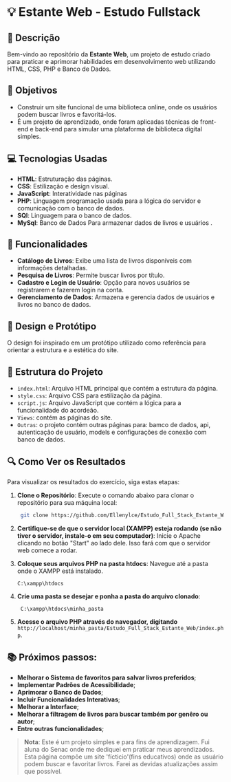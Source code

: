 # 💡 Estante Web - Estudo Fullstack

## 📜 Descrição
Bem-vindo ao repositório da **Estante Web**, um projeto de estudo criado para praticar e aprimorar habilidades em desenvolvimento web utilizando HTML, CSS, PHP e Banco de Dados.

## 🎯 Objetivos
- Construir um site funcional de uma biblioteca online, onde os usuários podem buscar livros e favoritá-los. 
- É um projeto de aprendizado, onde foram aplicadas técnicas de front-end e back-end para simular uma plataforma de biblioteca digital simples.

## 💻 Tecnologias Usadas
- **HTML**: Estruturação das páginas.
- **CSS**: Estilização e design visual.
- **JavaScript**: Interatividade nas páginas
- **PHP**: Linguagem programação usada para a lógica do servidor e comunicação com o banco de dados.
- **SQl**: Linguagem para o banco de dados.
- **MySql**: Banco de Dados Para armazenar dados de livros e usuários .

## 🚀 Funcionalidades

- **Catálogo de Livros**: Exibe uma lista de livros disponíveis com informações detalhadas.
- **Pesquisa de Livros**: Permite buscar livros por título.
- **Cadastro e Login de Usuário**: Opção para novos usuários se registrarem e fazerem login na conta.
- **Gerenciamento de Dados**: Armazena e gerencia dados de usuários e livros no banco de dados.


## 📐 Design e Protótipo

O design foi inspirado em um protótipo utilizado como referência para orientar a estrutura e a estética do site. 


## 📂 Estrutura do Projeto

- `index.html`: Arquivo HTML principal que contém a estrutura da página.
- `style.css`: Arquivo CSS para estilização da página.
- `script.js`: Arquivo JavaScript que contém a lógica para a funcionalidade do acordeão.
- `Views`: contém as páginas do site.
- `Outras`: o projeto contém outras páginas para: bamco de dados, api, autenticação de usuário, models e configurações de conexão com banco de dados.


## 🔍 Como Ver os Resultados

Para visualizar os resultados do exercício, siga estas etapas:

1. **Clone o Repositório**: Execute o comando abaixo para clonar o repositório para sua máquina local:
   ```bash
    git clone https://github.com/Ellenylce/Estudo_Full_Stack_Estante_Web.git
   
2. **Certifique-se de que o servidor local (XAMPP) esteja rodando (se não tiver o servidor, instale-o em seu computador)**:
   Inicie o Apache clicando no botão "Start" ao lado dele. Isso fará com que o servidor web comece a rodar.

3. **Coloque seus arquivos PHP na pasta htdocs**:
   Navegue até a pasta onde o XAMPP está instalado.
   ```O caminho geralmente é:
   C:\xampp\htdocs
   
4. **Crie uma pasta se desejar e ponha a pasta do arquivo clonado**:
   ```O caminho geralmente é:
    C:\xampp\htdocs\minha_pasta

5. **Acesse o arquivo PHP através do navegador, digitando**
   `http://localhost/minha_pasta/Estudo_Full_Stack_Estante_Web/index.php`.

## 📚 Próximos passos:

- **Melhorar o Sistema de favoritos para salvar livros preferidos**;
- **Implementar Padrões de Acessibilidade**;
- **Aprimorar o Banco de Dados**;
- **Incluir Funcionalidades Interativas**;
- **Melhorar a Interface**;
- **Melhorar a filtragem de livros para buscar também por genêro ou autor**;
- **Entre outras funcionalidades**;


> **Nota**: Este é um projeto simples e para fins de aprendizagem. Fui aluna do Senac onde me dediquei em praticar meus aprendizados.
> Esta página compõe um site 'fícticio'(fins educativos) onde as usuário podem buscar e favoritar livros.
> Farei as devidas atualizações assim que possível.
